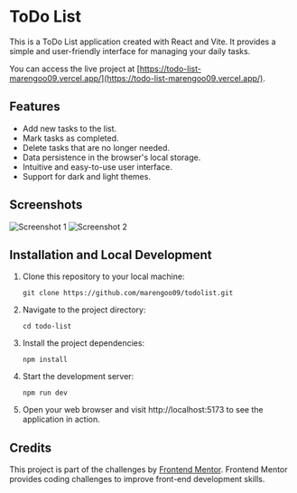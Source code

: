# ToDo List

This is a ToDo List application created with React and Vite. It provides a simple and user-friendly interface for managing your daily tasks.

You can access the live project at [https://todo-list-marengoo09.vercel.app/](https://todo-list-marengoo09.vercel.app/).

## Features

- Add new tasks to the list.
- Mark tasks as completed.
- Delete tasks that are no longer needed.
- Data persistence in the browser's local storage.
- Intuitive and easy-to-use user interface.
- Support for dark and light themes.

## Screenshots

![Screenshot 1](https://i.imgur.com/LZglib0.png)
![Screenshot 2](https://i.imgur.com/gQigNhz.png)

## Installation and Local Development

1. Clone this repository to your local machine:

   ```shell
   git clone https://github.com/marengoo09/todolist.git
   ```

2. Navigate to the project directory:
    ```shell
    cd todo-list
    ```

3. Install the project dependencies:

    ```shell
    npm install
    ```

4. Start the development server:

    ```shell
    npm run dev
    ```

5. Open your web browser and visit http://localhost:5173 to see the application in action.

## Credits

This project is part of the challenges by [Frontend Mentor](https://www.frontendmentor.io/). Frontend Mentor provides coding challenges to improve front-end development skills.